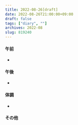 ```yaml
---
title: 2022-08-26[draft]
date: 2022-08-26T21:00:00+09:00
draft: false
tags: ["diary", ""]
archives: 2022-08
slug: 819240
---
```

#### 午前
- 
#### 午後
- 
#### 体調
- 
#### その他